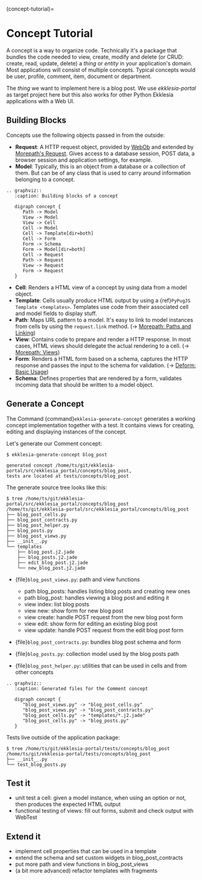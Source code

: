 (concept-tutorial)=

# Concept Tutorial

A concept is a way to organize code.
Technically it's a package that bundles the code needed to view, create, modify and delete
(or CRUD: create, read, update, delete) a *thing* or *entity* in your application's domain.
Most applications will consist of multiple concepts.
Typical concepts would be user, profile, comment, item, document or department.

The *thing* we want to implement here is a blog post.
We use *ekklesia-portal* as target project here but this also works for other Python
Ekklesia applications with a Web UI.

## Building Blocks

Concepts use the following objects passed in from the outside:

- **Request**: A HTTP request object, provided by [WebOb](https://docs.pylonsproject.org/projects/webob/en/stable)
  and extended by [Morepath's Request](https://morepath.readthedocs.io/en/latest/api.html#morepath.Request).
  Gives access to a database session, POST data, a browser session and application settings, for example.
- **Model**: Typically, this is an object from a database or a collection of them.
  But can be of any class that is used to carry around information belonging to a concept.

```{eval-rst}
.. graphviz::
   :caption: Building blocks of a concept

   digraph concept {
      Path -> Model
      View -> Model
      View -> Cell
      Cell -> Model
      Cell -> Template[dir=both]
      Cell -> Form
      Form -> Schema
      Form -> Model[dir=both]
      Cell -> Request
      Path -> Request
      View -> Request
      Form -> Request
   }
```

- **Cell**: Renders a HTML view of a concept by using data from a model object.
- **Template**: Cells usually produce HTML output by using a {ref}`PyPugJS Template <templates>`.
  Templates use code from their associated cell and model fields to display stuff.
- **Path**: Maps URL pattern to a model. It's easy to link to model instances from cells by using the `request.link` method.
  (-> [Morepath: Paths and Linking](https://morepath.readthedocs.io/en/latest/paths_and_linking.html))
- **View**: Contains code to prepare and render a HTTP response.
  In most cases, HTML views should delegate the actual rendering to a cell.
  (-> [Morepath: Views](https://morepath.readthedocs.io/en/latest/views.html))
- **Form**: Renders a HTML form based on a schema, captures the HTTP response and passes the input to the schema for validation.
  (-> [Deform: Basic Usage](https://docs.pylonsproject.org/projects/deform/en/latest/basics.html))
- **Schema**: Defines properties that are rendered by a form, validates incoming data that should be written to a model object.

## Generate a Concept

The Command {command}`ekklesia-generate-concept` generates a working concept implementation together with a test.
It contains views for creating, editing and displaying instances of the concept.

Let's generate our Comment concept:

```console
$ ekklesia-generate-concept blog_post

generated concept /home/ts/git/ekklesia-portal/src/ekklesia_portal/concepts/blog_post,
tests are located at tests/concepts/blog_post
```

The generate source tree looks like this:

```
$ tree /home/ts/git/ekklesia-portal/src/ekklesia_portal/concepts/blog_post
/home/ts/git/ekklesia-portal/src/ekklesia_portal/concepts/blog_post
├── blog_post_cells.py
├── blog_post_contracts.py
├── blog_post_helper.py
├── blog_posts.py
├── blog_post_views.py
├── __init__.py
└── templates
    ├── blog_post.j2.jade
    ├── blog_posts.j2.jade
    ├── edit_blog_post.j2.jade
    └── new_blog_post.j2.jade
```

- {file}`blog_post_views.py`: path and view functions
  - path blog_posts: handles listing blog posts and creating new ones
  - path blog_post: handles viewing a blog post and editing it
  - view index: list blog posts
  - view new: show form for new blog post
  - view create: handle POST request from the new blog post form
  - view edit: show form for editing an existing blog post
  - view update: handle POST request from the edit blog post form

- {file}`blog_post_contracts.py`: bundles blog post schema and form

- {file}`blog_posts.py`: collection model used by the blog posts path

- {file}`blog_post_helper.py`: utilities that can be used in cells and from other concepts

```{eval-rst}
.. graphviz::
   :caption: Generated files for the Comment concept

   digraph concept {
      "blog_post_views.py" -> "blog_post_cells.py"
      "blog_post_views.py" -> "blog_post_contracts.py"
      "blog_post_cells.py" -> "templates/*.j2.jade"
      "blog_post_cells.py" -> "blog_posts.py"
   }

```

Tests live outside of the application package:

```
$ tree /home/ts/git/ekklesia-portal/tests/concepts/blog_post
/home/ts/git/ekklesia-portal/tests/concepts/blog_post
├── __init__.py
└── test_blog_posts.py
```

## Test it

- unit test a cell: given a model instance, when using an option or not, then produces the expected HTML output
- functional testing of views: fill out forms, submit and check output with WebTest

## Extend it

- implement cell properties that can be used in a template
- extend the schema and set custom widgets in blog_post_contracts
- put more path and view functions in blog_post_views
- (a bit more advanced) refactor templates with fragments
